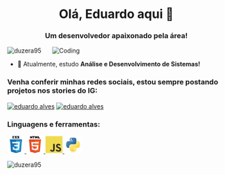 <h1 align="center">Olá, Eduardo aqui 👋</h1>
<h3 align="center">Um desenvolvedor apaixonado pela área!</h3>
<img align="right" alt="Coding" width="400" src="https://64.media.tumblr.com/606c866d99c8f8aa304cc746cd26ce95/482045a298b8f0d9-de/s500x750/f0daa0caa8ab5f04c9384301990a6558c1ed5bb2.gifv">

<p align="left"> <img src="https://komarev.com/ghpvc/?username=duzera95&label=Profile%20views&color=0e75b6&style=flat" alt="duzera95" /> </p>

- 🌱 Atualmente, estudo **Análise e Desenvolvimento de Sistemas!**

<h3 align="left">Venha conferir minhas redes sociais, estou sempre postando projetos nos stories do IG:</h3>
<p align="left">
<a href="https://linkedin.com/in/eduardo alves" target="blank"><img align="center" src="https://raw.githubusercontent.com/rahuldkjain/github-profile-readme-generator/master/src/images/icons/Social/linked-in-alt.svg" alt="eduardo alves" height="30" width="40" /></a>
<a href="https://fb.com/eduardo alves" target="blank"><img align="center" src="https://raw.githubusercontent.com/rahuldkjain/github-profile-readme-generator/master/src/images/icons/Social/facebook.svg" alt="eduardo alves" height="30" width="40" /></a>
</p>

<h3 align="left">Linguagens e ferramentas:</h3>
<p align="left"> <a href="https://www.w3schools.com/css/" target="_blank" rel="noreferrer"> <img src="https://raw.githubusercontent.com/devicons/devicon/master/icons/css3/css3-original-wordmark.svg" alt="css3" width="40" height="40"/> </a> <a href="https://www.w3.org/html/" target="_blank" rel="noreferrer"> <img src="https://raw.githubusercontent.com/devicons/devicon/master/icons/html5/html5-original-wordmark.svg" alt="html5" width="40" height="40"/> </a> <a href="https://developer.mozilla.org/en-US/docs/Web/JavaScript" target="_blank" rel="noreferrer"> <img src="https://raw.githubusercontent.com/devicons/devicon/master/icons/javascript/javascript-original.svg" alt="javascript" width="40" height="40"/> </a> <a href="https://www.python.org" target="_blank" rel="noreferrer"> <img src="https://raw.githubusercontent.com/devicons/devicon/master/icons/python/python-original.svg" alt="python" width="40" height="40"/> </a> </p>


<p><img align="center" src="https://github-readme-streak-stats.herokuapp.com/?user=duzera95&" alt="duzera95" /></p>

